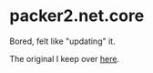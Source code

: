 # packer2.net.core
Bored, felt like "updating" it.

The original I keep over [here](https://github.com/johnmbaughman/packer2.net).
